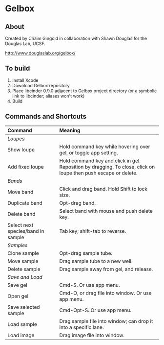 # Gelbox

## About

Created by Chaim Gingold in collaboration with Shawn Douglas for the Douglas Lab, UCSF.

http://www.douglaslab.org/gelbox/


## To build

1. Install Xcode
2. Download Gelbox repository
3. Place libcinder 0.9.0 adjacent to Gelbox project directory (or a symbolic link to libcinder; aliases won't work)
4. Build

 ## Commands and Shortcuts

|             Command          |             Meaning            |
| :- | :- |
| *Loupes* ||
| Show loupe			| Hold command key while hovering over gel, or toggle app setting. |
| Add fixed loupe		| Hold command key and click in gel. Reposition by dragging. To close, click on loupe then push escape or delete. |
| *Bands* ||
| Move band				| Click and drag band. Hold Shift to lock size. |
| Duplicate band			| Opt-drag band. |
| Delete band				| Select band with mouse and push delete key. |
| Select next species/band in sample | Tab key; shift-tab to reverse. |
| *Samples* ||
| Clone sample			| Opt-drag sample tube. |
| Move sample			| Drag sample tube to a new well. |
| Delete sample			| Drag sample away from gel, and release. |
| *Save and Load* ||
| Save gel				| Cmd-S. Or use app menu. |
| Open gel 				| Cmd-O, or drag file into window. Or use app menu. |
| Save selected sample		| Cmd-Opt-S. Or use app menu. |
| Load sample			| Drag sample file into window; can drop it into a specific lane. |
| Load image				| Drag image file into window. |
